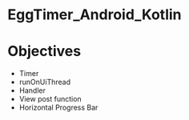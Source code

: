 # EggTimer_Android_Kotlin

# Objectives
  - Timer
  - runOnUiThread
  - Handler
  - View post function
  - Horizontal Progress Bar
